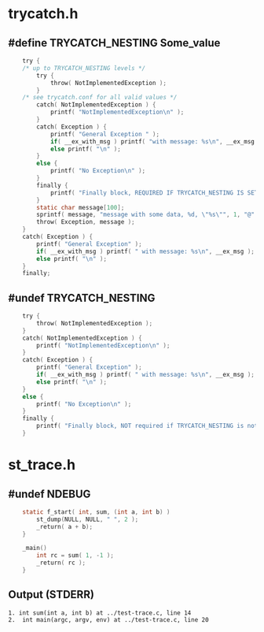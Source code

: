 # trycatch.h

## #define TRYCATCH_NESTING Some_value
    
```c
    try {
    /* up to TRYCATCH_NESTING levels */ 
        try {
            throw( NotImplementedException );
        }
    /* see trycatch.conf for all valid values */
        catch( NotImplementedException ) {
            printf( "NotImplementedException\n" );
        }
        catch( Exception ) {
            printf( "General Exception " );
            if( __ex_with_msg ) printf( "with message: %s\n", __ex_msg );
            else printf( "\n" );
        }
        else {
            printf( "No Exception\n" );
        }
        finally {
            printf( "Finally block, REQUIRED IF TRYCATCH_NESTING IS SET." );
        }
        static char message[100];
        sprintf( message, "message with some data, %d, \"%s\"", 1, "@" );
        throw( Exception, message );
    } 
    catch( Exception ) {
        printf( "General Exception" );
        if( __ex_with_msg ) printf( " with message: %s\n", __ex_msg );
        else printf( "\n" );
    }
    finally;
```

## #undef TRYCATCH_NESTING

```c
    try {
        throw( NotImplementedException );
    }
    catch( NotImplementedException ) {
        printf( "NotImplementedException\n" );
    }
    catch( Exception ) {
        printf( "General Exception" );
        if( __ex_with_msg ) printf( " with message: %s\n", __ex_msg );
        else printf( "\n" );
    }
    else {
        printf( "No Exception\n" );
    }
    finally {
        printf( "Finally block, NOT required if TRYCATCH_NESTING is not set." );
    }
```

# st_trace.h

## #undef NDEBUG

```c
    static f_start( int, sum, (int a, int b) )
        st_dump(NULL, NULL, " ", 2 );
        _return( a + b);
    }

    _main()
        int rc = sum( 1, -1 );
        _return( rc );
    }
```

## Output (STDERR)

    1. int sum(int a, int b) at ../test-trace.c, line 14
    2.  int main(argc, argv, env) at ../test-trace.c, line 20
    
